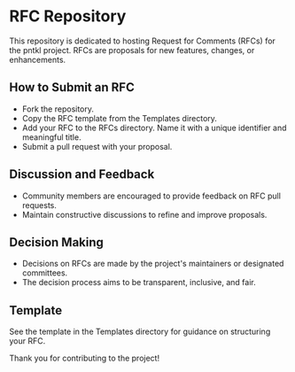 # RFC Repository

This repository is dedicated to hosting Request for Comments (RFCs) for the pntkl project. RFCs are proposals for new features, changes, or enhancements.

## How to Submit an RFC

- Fork the repository.
- Copy the RFC template from the Templates directory.
- Add your RFC to the RFCs directory. Name it with a unique identifier and meaningful title.
- Submit a pull request with your proposal.

## Discussion and Feedback

- Community members are encouraged to provide feedback on RFC pull requests.
- Maintain constructive discussions to refine and improve proposals.

## Decision Making

- Decisions on RFCs are made by the project's maintainers or designated committees.
- The decision process aims to be transparent, inclusive, and fair.

## Template

See the template in the Templates directory for guidance on structuring your RFC.

Thank you for contributing to the project!
